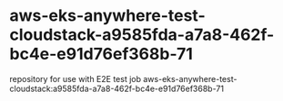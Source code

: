 # aws-eks-anywhere-test-cloudstack-a9585fda-a7a8-462f-bc4e-e91d76ef368b-71
repository for use with E2E test job aws-eks-anywhere-test-cloudstack:a9585fda-a7a8-462f-bc4e-e91d76ef368b-71
